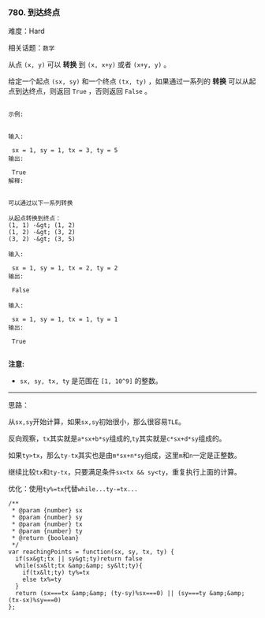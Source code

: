 ### 780. 到达终点

难度：Hard

相关话题：`数学`

从点 `(x, y)` 可以 **转换** 到 `(x, x+y)`  或者 `(x+y, y)` 。



给定一个起点 `(sx, sy)` 和一个终点 `(tx, ty)` ，如果通过一系列的 **转换** 可以从起点到达终点，则返回  `True` ，否则返回 `False` 。





```

示例:


输入:

 sx = 1, sy = 1, tx = 3, ty = 5
输出:

 True
解释:


可以通过以下一系列转换

从起点转换到终点：
(1, 1) -&gt; (1, 2)
(1, 2) -&gt; (3, 2)
(3, 2) -&gt; (3, 5)

输入:

 sx = 1, sy = 1, tx = 2, ty = 2
输出:

 False

输入:

 sx = 1, sy = 1, tx = 1, ty = 1
输出:

 True


```

 **注意:** 





*  `sx, sy, tx, ty` 是范围在 `[1, 10^9]` 的整数。






-----

思路：

从`sx,sy`开始计算，如果`sx,sy`初始很小，那么很容易`TLE`。

反向观察，`tx`其实就是`a*sx+b*sy`组成的,`ty`其实就是`c*sx+d*sy`组成的。

如果`ty>tx`，那么`ty-tx`其实也是由`m*sx+n*sy`组成，这里`m`和`n`一定是正整数。

继续比较`tx`和`ty-tx`，只要满足条件`sx<tx && sy<ty`，重复执行上面的计算。

优化：使用`ty%=tx`代替`while...ty-=tx...`



```
/**
 * @param {number} sx
 * @param {number} sy
 * @param {number} tx
 * @param {number} ty
 * @return {boolean}
 */
var reachingPoints = function(sx, sy, tx, ty) {
  if(sx&gt;tx || sy&gt;ty)return false
  while(sx&lt;tx &amp;&amp; sy&lt;ty){
    if(tx&lt;ty) ty%=tx
    else tx%=ty
  }
  return (sx===tx &amp;&amp; (ty-sy)%sx===0) || (sy===ty &amp;&amp; (tx-sx)%sy===0)
};



```
